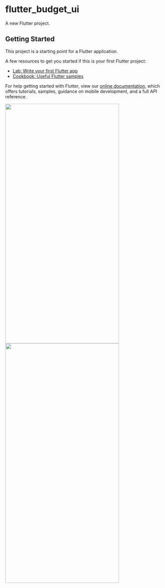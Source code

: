 # flutter_budget_ui

A new Flutter project.

## Getting Started

This project is a starting point for a Flutter application.

A few resources to get you started if this is your first Flutter project:

- [Lab: Write your first Flutter app](https://flutter.dev/docs/get-started/codelab)
- [Cookbook: Useful Flutter samples](https://flutter.dev/docs/cookbook)

For help getting started with Flutter, view our
[online documentation](https://flutter.dev/docs), which offers tutorials,
samples, guidance on mobile development, and a full API reference.

<img src="https://user-images.githubusercontent.com/46061345/109377743-7c253300-78f7-11eb-9623-8e7c138e13b5.jpg" width="360" height="760" />  <img src="https://user-images.githubusercontent.com/46061345/109377746-7d566000-78f7-11eb-9fcb-03380fb3ed8f.jpg" width="360" height="760" />





